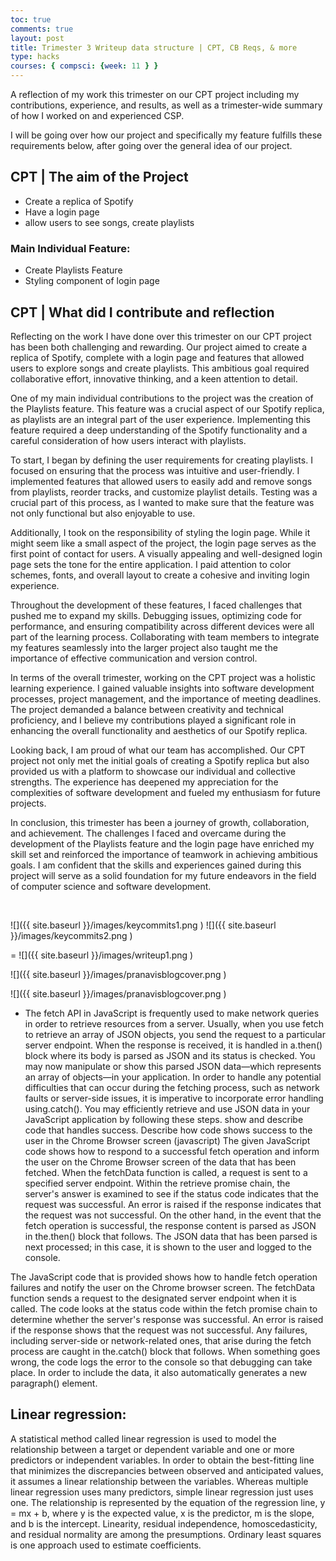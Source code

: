```yaml
---
toc: true
comments: true
layout: post
title: Trimester 3 Writeup data structure | CPT, CB Reqs, & more
type: hacks
courses: { compsci: {week: 11 } }
---
```



A reflection of my work this trimester on our CPT project including my contributions, experience, and results, as well as a trimester-wide summary of how I worked on and experienced CSP.

I will be going over how our project and specifically my feature fulfills these requirements below, after going over the general idea of our project.

## CPT | The aim of the Project

- Create a replica of Spotify
- Have a login page
- allow users to see songs, create playlists

### Main Individual Feature:
- Create Playlists Feature
- Styling component of login page


## CPT | What did I contribute and reflection

Reflecting on the work I have done over this trimester on our CPT project has been both challenging and rewarding. Our project aimed to create a replica of Spotify, complete with a login page and features that allowed users to explore songs and create playlists. This ambitious goal required collaborative effort, innovative thinking, and a keen attention to detail.

One of my main individual contributions to the project was the creation of the Playlists feature. This feature was a crucial aspect of our Spotify replica, as playlists are an integral part of the user experience. Implementing this feature required a deep understanding of the Spotify functionality and a careful consideration of how users interact with playlists.

To start, I began by defining the user requirements for creating playlists. I focused on ensuring that the process was intuitive and user-friendly. I implemented features that allowed users to easily add and remove songs from playlists, reorder tracks, and customize playlist details. Testing was a crucial part of this process, as I wanted to make sure that the feature was not only functional but also enjoyable to use.

Additionally, I took on the responsibility of styling the login page. While it might seem like a small aspect of the project, the login page serves as the first point of contact for users. A visually appealing and well-designed login page sets the tone for the entire application. I paid attention to color schemes, fonts, and overall layout to create a cohesive and inviting login experience.

Throughout the development of these features, I faced challenges that pushed me to expand my skills. Debugging issues, optimizing code for performance, and ensuring compatibility across different devices were all part of the learning process. Collaborating with team members to integrate my features seamlessly into the larger project also taught me the importance of effective communication and version control.

In terms of the overall trimester, working on the CPT project was a holistic learning experience. I gained valuable insights into software development processes, project management, and the importance of meeting deadlines. The project demanded a balance between creativity and technical proficiency, and I believe my contributions played a significant role in enhancing the overall functionality and aesthetics of our Spotify replica.

Looking back, I am proud of what our team has accomplished. Our CPT project not only met the initial goals of creating a Spotify replica but also provided us with a platform to showcase our individual and collective strengths. The experience has deepened my appreciation for the complexities of software development and fueled my enthusiasm for future projects.

In conclusion, this trimester has been a journey of growth, collaboration, and achievement. The challenges I faced and overcame during the development of the Playlists feature and the login page have enriched my skill set and reinforced the importance of teamwork in achieving ambitious goals. I am confident that the skills and experiences gained during this project will serve as a solid foundation for my future endeavors in the field of computer science and software development.

<br> 

![]({{ site.baseurl }}/images/keycommits1.png ) 
![]({{ site.baseurl }}/images/keycommits2.png ) 

<html>

=
![]({{ site.baseurl }}/images/writeup1.png )

![]({{ site.baseurl }}/images/pranavisblogcover.png )

![]({{ site.baseurl }}/images/pranavisblogcover.png )


- The fetch API in JavaScript is frequently used to make network queries in order to retrieve resources from a server. Usually, when you use fetch to retrieve an array of JSON objects, you send the request to a particular server endpoint. When the response is received, it is handled in a.then() block where its body is parsed as JSON and its status is checked. You may now manipulate or show this parsed JSON data—which represents an array of objects—in your application. In order to handle any potential difficulties that can occur during the fetching process, such as network faults or server-side issues, it is imperative to incorporate error handling using.catch(). You may efficiently retrieve and use JSON data in your JavaScript application by following these steps.
show and describe code that handles success. Describe how code shows success to the user in the Chrome Browser screen (javascript)
The given JavaScript code shows how to respond to a successful fetch operation and inform the user on the Chrome Browser screen of the data that has been fetched. When the fetchData function is called, a request is sent to a specified server endpoint. Within the retrieve promise chain, the server's answer is examined to see if the status code indicates that the request was successful. An error is raised if the response indicates that the request was not successful. On the other hand, in the event that the fetch operation is successful, the response content is parsed as JSON in the.then() block that follows. The JSON data that has been parsed is next processed; in this case, it is shown to the user and logged to the console.


The JavaScript code that is provided shows how to handle fetch operation failures and notify the user on the Chrome browser screen. The fetchData function sends a request to the designated server endpoint when it is called. The code looks at the status code within the fetch promise chain to determine whether the server's response was successful. An error is raised if the response shows that the request was not successful. Any failures, including server-side or network-related ones, that arise during the fetch process are caught in the.catch() block that follows. When something goes wrong, the code logs the error to the console so that debugging can take place. In order to include the data, it also automatically generates a new paragraph() element.


## Linear regression:
A statistical method called linear regression is used to model the relationship between a target or dependent variable and one or more predictors or independent variables. In order to obtain the best-fitting line that minimizes the discrepancies between observed and anticipated values, it assumes a linear relationship between the variables. Whereas multiple linear regression uses many predictors, simple linear regression just uses one. The relationship is represented by the equation of the regression line, y = mx + b, where y is the expected value, x is the predictor, m is the slope, and b is the intercept. Linearity, residual independence, homoscedasticity, and residual normality are among the presumptions. Ordinary least squares is one approach used to estimate coefficients.